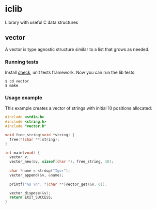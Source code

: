 # iclib

Library with useful C data structures

## vector

A vector is type agnostic structure similar to a list that grows as needed.

### Running tests

Install [check](http://check.sourceforge.net/), unit tests framework.
Now you can run the lib tests:

    $ cd vector
    $ make

### Usage example

This example creates a vector of strings with initial 10 positions allocated:

```c
#include <stdio.h>
#include <string.h>
#include "vector.h"

void free_string(void *string) {
  free(*(char **)string);
}

int main(void) {
  vector v;
  vector_new(&v, sizeof(char *), free_string, 10);
  
  char *name = strdup("Igor");
  vector_append(&v, &name);
  
  printf("%s \n", *(char **)vector_get(&v, 0));

  vector_dispose(&v);
  return EXIT_SUCCESS;
}
```